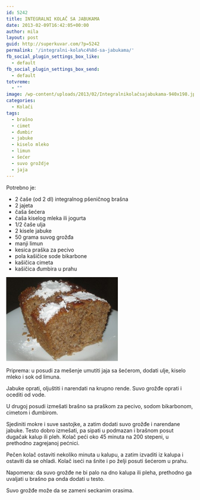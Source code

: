 ```yaml
---
id: 5242
title: INTEGRALNI KOLAČ SA JABUKAMA
date: 2013-02-09T16:42:05+00:00
author: mila
layout: post
guid: http://superkuvar.com/?p=5242
permalink: '/integralni-kola%c4%8d-sa-jabukama/'
fb_social_plugin_settings_box_like:
  - default
fb_social_plugin_settings_box_send:
  - default
totvreme:
  - ""
image: /wp-content/uploads/2013/02/Integralnikolačsajabukama-940x198.jpg
categories:
  - Kolači
tags:
  - brašno
  - cimet
  - đumbir
  - jabuke
  - kiselo mleko
  - limun
  - šećer
  - suvo groždje
  - jaja
---
```

Potrebno je:

  * 2 čaše (od 2 dl) integralnog pšeničnog brašna
  * 2 jajeta
  * čaša šećera
  * čaša kiselog mleka ili jogurta
  * 1/2 čaše ulja
  * 2 kisele jabuke
  * 50 grama suvog grožđa
  * manji limun
  * kesica praška za pecivo
  * pola kašičice sode bikarbone
  * kašičica cimeta
  * kašičica đumbira u prahu

<img class="alignnone size-medium wp-image-5243" src="/wp-content/uploads/2013/02/Integralnikolačsajabukama-300x225.jpg" alt="Integralnikolačsajabukama" width="300" height="225" /> 

Priprema: u posudi za mešenje umutiti jaja sa šećerom, dodati ulje, kiselo mleko i sok od limuna.

Jabuke oprati, oljuštiti i narendati na krupno rende. Suvo grožđe oprati i ocediti od vode.

U drugoj posudi izmešati brašno sa praškom za pecivo, sodom bikarbonom, cimetom i đumbirom.

Sjediniti mokre i suve sastojke, a zatim dodati suvo grožđe i narendane jabuke. Testo dobro izmešati, pa sipati u podmazan i brašnom posut dugačak kalup ili pleh. Kolač peći oko 45 minuta na 200 stepeni, u prethodno zagrejanoj pećnici.

Pečen kolač ostaviti nekoliko minuta u kalupu, a zatim izvaditi iz kalupa i ostaviti da se ohladi. Kolač iseći na šnite i po želji posuti šećerom u prahu.

Napomena: da suvo grožđe ne bi palo na dno kalupa ili pleha, prethodno ga uvaljati u brašno pa onda dodati u testo.

Suvo grožđe može da se zameni seckanim orasima.

&nbsp;